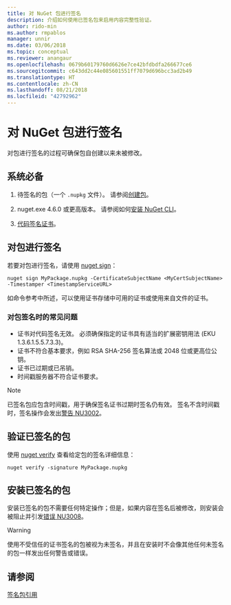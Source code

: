 ```yaml
---
title: 对 NuGet 包进行签名
description: 介绍如何使用已签名包来启用内容完整性验证。
author: rido-min
ms.author: rmpablos
manager: unnir
ms.date: 03/06/2018
ms.topic: conceptual
ms.reviewer: anangaur
ms.openlocfilehash: 0679b60179760d6626e7ce42bfdbdfa266677ce6
ms.sourcegitcommit: c643dd2c44e085601551ff7079d696bcc3ad2b49
ms.translationtype: HT
ms.contentlocale: zh-CN
ms.lasthandoff: 08/21/2018
ms.locfileid: "42792962"
---
```

# <a name="signing-nuget-packages"></a>对 NuGet 包进行签名

对包进行签名的过程可确保包自创建以来未被修改。

## <a name="prerequisites"></a>系统必备

1. 待签名的包（一个 `.nupkg` 文件）。 请参阅[创建包](creating-a-package.md)。

1. nuget.exe 4.6.0 或更高版本。 请参阅如何[安装 NuGet CLI](../install-nuget-client-tools.md#nugetexe-cli)。

1. [代码签名证书](../reference/signed-packages-reference.md#get-a-code-signing-certificate)。

## <a name="sign-a-package"></a>对包进行签名

若要对包进行签名，请使用 [nuget sign](../tools/cli-ref-sign.md)：

```cli
nuget sign MyPackage.nupkg -CertificateSubjectName <MyCertSubjectName> -Timestamper <TimestampServiceURL>
```

如命令参考中所述，可以使用证书存储中可用的证书或使用来自文件的证书。

### <a name="common-problems-when-signing-a-package"></a>对包签名时的常见问题

- 证书对代码签名无效。 必须确保指定的证书具有适当的扩展密钥用法 (EKU 1.3.6.1.5.5.7.3.3)。
- 证书不符合基本要求，例如 RSA SHA-256 签名算法或 2048 位或更高位公钥。
- 证书已过期或已吊销。
- 时间戳服务器不符合证书要求。

> [!Note]
> 已签名包应包含时间戳，用于确保签名证书过期时签名仍有效。 签名不含时间戳时，签名操作会发出[警告 NU3002](../reference/errors-and-warnings/NU3002.md)。

## <a name="verify-a-signed-package"></a>验证已签名的包

使用 [nuget verify](../tools/cli-ref-verify.md) 查看给定包的签名详细信息：

```cli
nuget verify -signature MyPackage.nupkg
```

## <a name="install-a-signed-package"></a>安装已签名的包

安装已签名的包不需要任何特定操作；但是，如果内容在签名后被修改，则安装会被阻止并引发[错误 NU3008](../reference/errors-and-warnings/NU3008.md)。

> [!Warning]
> 使用不受信任的证书签名的包被视为未签名，并且在安装时不会像其他任何未签名的包一样发出任何警告或错误。

## <a name="see-also"></a>请参阅

[签名包引用](../reference/Signed-Packages-Reference.md)
